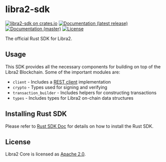 # libra2-sdk

[![libra2-sdk on crates.io](https://img.shields.io/crates/v/libra2-sdk)](https://crates.io/crates/libra2-sdk)
[![Documentation (latest release)](https://docs.rs/libra2-sdk/badge.svg)](https://docs.rs/libra2-sdk/)
[![Documentation (master)](https://img.shields.io/badge/docs-master-59f)](https://aptos.github.io/aptos/libra2_sdk/)
[![License](https://img.shields.io/badge/license-Apache-green.svg)](https://github.com/aptos-labs/aptos-core/blob/main/LICENSE)

The official Rust SDK for Libra2.

## Usage

This SDK provides all the necessary components for building on top of the Libra2 Blockchain. Some of the important modules are:

* `client` - Includes a [REST client](https://aptos.dev/nodes/libra2-api-spec#/) implementation
* `crypto` - Types used for signing and verifying
* `transaction_builder` - Includes helpers for constructing transactions
* `types` - Includes types for Libra2 on-chain data structures

## Installing Rust SDK
Please refer to [Rust SDK Doc](https://aptos.dev/sdks/rust-sdk/) for details on how to install the Rust SDK.

## License

Libra2 Core is licensed as [Apache 2.0](https://github.com/aptos-labs/aptos-core/blob/main/LICENSE).
